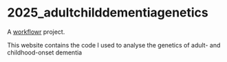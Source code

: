 # 2025_adultchilddementiagenetics

A [workflowr][] project.

[workflowr]: https://github.com/workflowr/workflowr

This website contains the code I used to analyse the genetics of adult- and childhood-onset dementia

